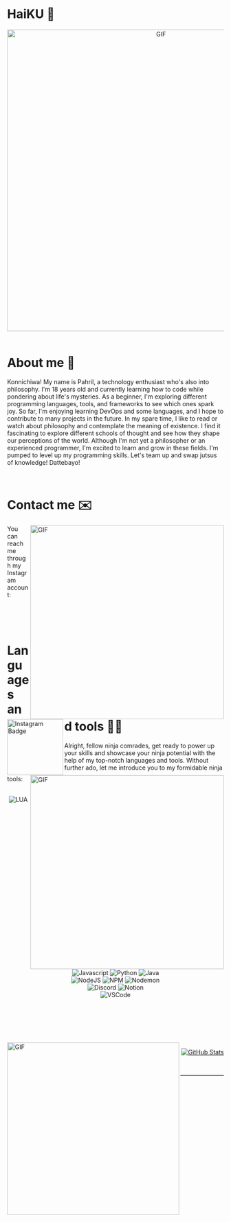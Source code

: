 # HaiKU 👋
<div align="center">
    <img hight="300" width="700" alt="GIF" align="center" src="https://media.tenor.com/P3UrzlM6itYAAAAC/misuzu-gundou-evil-smile.gif">
</div>

<br>

# About me 💬
Konnichiwa! My name is Pahril, a technology enthusiast who's also into philosophy. I'm 18 years old and currently learning how to code while pondering about life's mysteries. As a beginner, I'm exploring different programming languages, tools, and frameworks to see which ones spark joy. So far, I'm enjoying learning DevOps and some languages, and I hope to contribute to many projects in the future. In my spare time, I like to read or watch about philosophy and contemplate the meaning of existence. I find it fascinating to explore different schools of thought and see how they shape our perceptions of the world. Although I'm not yet a philosopher or an experienced programmer, I'm excited to learn and grow in these fields. I'm pumped to level up my programming skills. Let's team up and swap jutsus of knowledge! Dattebayo!

<br>

# Contact me ✉️
<img hight="320" width="450" alt="GIF" align="right" src="https://media.tenor.com/p4GpIKrz1PwAAAAC/anime-ero-manga-sensei.gif">

<!-- You can reach me through any of the following channels: -->
You can reach me through my Instagram account:

<a href="https://instagram.com/pahril_15">
    <img alt="Instagram Badge" align="left" width="130" hight="100" src="https://img.shields.io/badge/Instagram-%23E4405F.svg?style=for-the-badge&logo=Instagram&logoColor=white"/>
</a>

<br>
<br>
<br>

# Languages and tools 🧑‍💻
<img hight="320" width="450" alt="GIF" align="right" src="https://media.tenor.com/GbhGoVjFBHMAAAAC/kanna-kamui-kanna.gif">

Alright, fellow ninja comrades, get ready to power up your skills and showcase your ninja potential with the help of my top-notch languages and tools. Without further ado, let me introduce you to my formidable ninja tools:

<div align="center">
    <br>
    <img src="https://img.shields.io/badge/Lua-2C2D72?style=for-the-badge&amp;logo=lua&amp;logoColor=white" alt="LUA" />
    <img src="https://img.shields.io/badge/JavaScript-323330?style=for-the-badge&amp;logo=javascript&amp;logoColor=F7DF1E" alt="Javascript" />
    <img src="https://img.shields.io/badge/Python-FFD43B?style=for-the-badge&amp;logo=python&amp;logoColor=blue" alt="Python" />
    <img src="https://img.shields.io/badge/Java-ED8B00?style=for-the-badge&amp;logo=openjdk&amp;logoColor=white" alt="Java" />
    <br>
    <img src="https://img.shields.io/badge/node.js-6DA55F?style=for-the-badge&logo=node.js&logoColor=white" alt="NodeJS" />
    <img src="https://img.shields.io/badge/NPM-%23CB3837.svg?style=for-the-badge&logo=npm&logoColor=white" alt="NPM" />
    <img src="https://img.shields.io/badge/NODEMON-%23323330.svg?style=for-the-badge&logo=nodemon&logoColor=%BBDEAD" alt="Nodemon" />
    <br>
    <img src="https://img.shields.io/badge/Discord-%235865F2.svg?style=for-the-badge&logo=discord&logoColor=white" alt="Discord" />
    <img src="https://img.shields.io/badge/Notion-%23000000.svg?style=for-the-badge&logo=notion&logoColor=white" alt="Notion" />
    <br>
    <img src="https://img.shields.io/badge/Visual_Studio_Code-0078D4?style=for-the-badge&amp;logo=visual%20studio%20code&amp;logoColor=white" alt="VSCode" />
</div>

</br>
</br>
</br>
</br>
</br>
</br>

<img hight="320" width="400" alt="GIF" align="left" src="https://media.tenor.com/xFJ8bY3yGZkAAAAC/funny.gif">
<p align="right">
    <a href="https://github.com/visoredkon">
        <img src="https://github-readme-stats.vercel.app/api?username=visoredkon&count_private=true&show_icons=true&theme=dracula" alt="GitHub Stats" />
    </a>
<!--     <br>
    <a href="https://github.com/visoredkon">
        <img src="https://github-readme-streak-stats.herokuapp.com/?user=visoredkon&theme=dracula" alt="GitHub Streak" />
    </a> -->
</p>

</br>

*************
